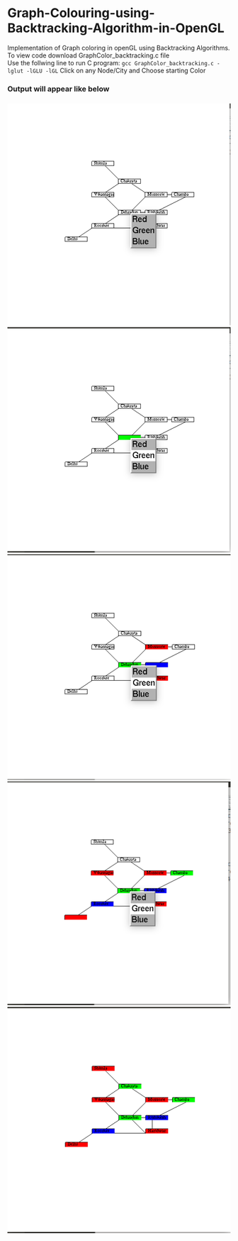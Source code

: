 # Graph-Colouring-using-Backtracking-Algorithm-in-OpenGL
Implementation of Graph coloring in openGL using Backtracking Algorithms. 
To view code download GraphColor_backtracking.c file
</br>Use the follwing line to run C program: `gcc GraphColor_backtracking.c -lglut -lGLU -lGL`
Click on any Node/City and Choose starting Color
<h3>Output will appear like below<h3>
<img src="https://github.com/ashiagarwal73/Graph-Colouring-using-Backtracking-Algorithm-in-OpenGL/blob/master/1.png" alt="output" width="550">
<img src="https://github.com/ashiagarwal73/Graph-Colouring-using-Backtracking-Algorithm-in-OpenGL/blob/master/2.png" alt="output" width="550">
<img src="https://github.com/ashiagarwal73/Graph-Colouring-using-Backtracking-Algorithm-in-OpenGL/blob/master/3.png" alt="output" width="550">
<img src="https://github.com/ashiagarwal73/Graph-Colouring-using-Backtracking-Algorithm-in-OpenGL/blob/master/4.png" alt="output" width="550">
<img src="https://github.com/ashiagarwal73/Graph-Colouring-using-Backtracking-Algorithm-in-OpenGL/blob/master/5.png" alt="output" width="550">
